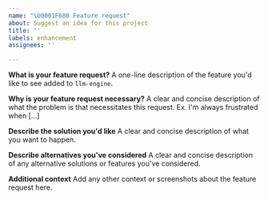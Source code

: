 ```yaml
---
name: "\U0001F680 Feature request"
about: Suggest an idea for this project
title: ''
labels: enhancement
assignees: ''

---
```


**What is your feature request?**
A one-line description of the feature you'd like to see added to `llm-engine`.

**Why is your feature request necessary?**
A clear and concise description of what the problem is that necessitates this request. Ex. I'm always frustrated when [...]

**Describe the solution you'd like**
A clear and concise description of what you want to happen.

**Describe alternatives you've considered**
A clear and concise description of any alternative solutions or features you've considered.

**Additional context**
Add any other context or screenshots about the feature request here.
